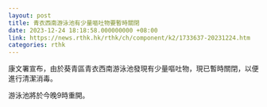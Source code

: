 ```yaml
---
layout: post
title: 青衣西南游泳池有少量嘔吐物要暫時關閉
date: 2023-12-24 18:18:58.000000000 +08:00
link: https://news.rthk.hk/rthk/ch/component/k2/1733637-20231224.htm
categories: rthk
---
```


康文署宣布，由於葵青區青衣西南游泳池發現有少量嘔吐物，現已暫時關閉，以便進行清潔消毒。

游泳池將於今晚9時重開。
